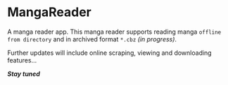 # MangaReader

A manga reader app.
This manga reader supports reading manga `offline from directory` and in archived format `*.cbz` *(in progress)*.

Further updates will include online scraping, viewing and downloading features...

***Stay tuned***
